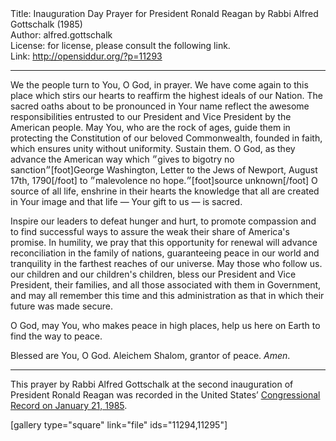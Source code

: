 <html>
<head></head>
<body>
Title: Inauguration Day Prayer for President Ronald Reagan by Rabbi Alfred Gottschalk (1985)<br />
Author: alfred.gottschalk<br />
License: for license, please consult the following link.<br />
Link: <a href="http://opensiddur.org/?p=11293">http://opensiddur.org/?p=11293</a>
<p />
<hr />

<div class="english">

We the people turn to You, O God, in prayer. We have come again to this place which stirs our hearts to reaffirm the highest ideals of our Nation. The sacred oaths about to be pronounced in Your name reflect the awesome responsibilities entrusted to our President and Vice President by the American people. May You, who are the rock of ages, guide them in protecting the Constitution of our beloved Commonwealth, founded in faith, which ensures unity without uniformity. Sustain them. O God, as they advance the American way which ״gives to bigotry no sanction״[foot]George Washington, Letter to the Jews of Newport, August 17th, 1790[/foot] to ״malevolence no hope.״[foot]source unknown[/foot] O source of all life, enshrine in their hearts the knowledge that all are created in Your image and that life — Your gift to us — is sacred.

Inspire our leaders to defeat hunger and hurt, to promote compassion and to find successful ways to assure the weak their share of America's promise. In humility, we pray that this opportunity for renewal will advance reconciliation in the family of nations, guaranteeing peace in our world and tranquility in the farthest reaches of our universe. May those who follow us. our children and our children's children, bless our President and Vice President, their families, and all those associated with them in Government, and may all remember this time and this administration as that in which their future was made secure.

O God, may You, who makes peace in high places, help us here on Earth to find the way to peace.

Blessed are You, O God. Aleichem Shalom, grantor of peace. <em>Amen</em>.

</div>

<hr />

This prayer by Rabbi Alfred Gottschalk at the second inauguration of President Ronald Reagan was recorded in the United States’ <a href="https://archive.org/stream/congressionalrec131aunit#page/n319/mode/2up">Congressional Record on January 21, 1985</a>.

[gallery type="square" link="file" ids="11294,11295"]
</body>
</html>
